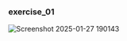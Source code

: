 ### exercise_01

![Screenshot 2025-01-27 190143](https://github.com/user-attachments/assets/ecaa202b-df17-490e-9dff-4617a35e6f67)
